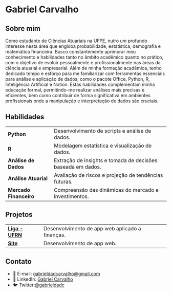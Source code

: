 # Gabriel Carvalho

## Sobre mim
Como estudante de Ciências Atuariais na UFPE, nutro um profundo
interesse nesta área que engloba probabilidade, estatística, demografia e
matemática financeira. Busco constantemente aprimorar meu
conhecimento e habilidades tanto no âmbito acadêmico quanto no prático,
com o objetivo de evoluir pessoalmente e profissionalmente nas áreas da
ciência atuarial e empresarial.
Além de minha formação acadêmica, tenho dedicado tempo e esforço para
me familiarizar com ferramentas essenciais para análise e aplicação de
dados, como o pacote Office, Python, R, Inteligência Artificial e Notion. Estas
habilidades complementam minha educação formal, permitindo-me realizar
análises mais precisas e eficientes, bem como contribuir de forma
significativa em ambientes profissionais onde a manipulação e interpretação
de dados são cruciais.

## Habilidades
| | |
|---|---|
| **Python** | Desenvolvimento de scripts e análise de dados. |
| **R** | Modelagem estatística e visualização de dados. |
| **Análise de Dados** | Extração de insights e tomada de decisões baseada em dados. |
| **Análise Atuarial** | Avaliação de riscos e projeção de tendências futuras. |
| **Mercado Financeiro** | Compreensão das dinâmicas do mercado e investimentos. |

## Projetos
| | |
|---|---|
| **[Liga - UFRN](https://ligaufrn.streamlit.app/)** | Desenvolvimento de app web aplicado a finanças. |
| **[Site](https://gabrieldadcarvalho.streamlit.app/)** | Desenvolvimento de app web. |


## Contato
- 📧 E-mail: [gabrieldadcarvalho@gmail.com](mailto:gabrieldadcarvalho@gmail.com)
- 🔗 LinkedIn: [Gabriel Carvalho](https://www.linkedin.com/in/gabriel-carvalho-ab38b7209/)
- 🐦 Twitter:[@gabrieldadc](https://twitter.com/gabrieldadc)
